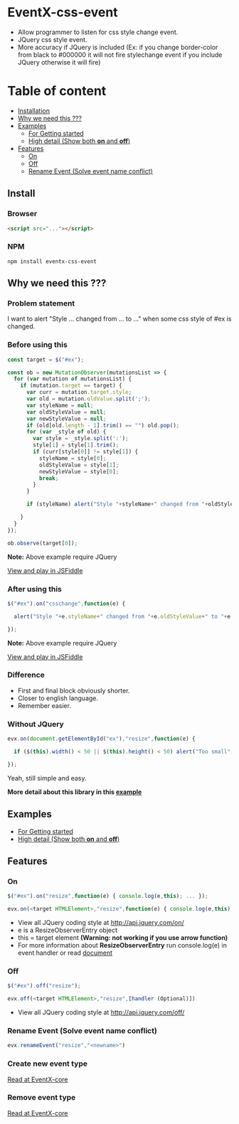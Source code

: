 # EventX-css-event
* Allow programmer to listen for css style change event.
* JQuery css style event.
* More accuracy if JQuery is included (Ex: if you change border-color from black to #000000 it will not fire stylechange event if you include JQuery otherwise it will fire)
  
# Table of content
* [Installation](#install)
* [Why we need this ???](#why-we-need-this-)
* [Examples](#examples)
  * [For Getting started](https://jsfiddle.net/Chomtana/zyjy6xsk/)
  * [High detail (Show both **on** and **off**)](https://jsfiddle.net/Chomtana/o3roqcc0/)
* [Features](#features)
  * [On](#on)
  * [Off](#off)
  * [Rename Event (Solve event name conflict)](#rename-event-solve-event-name-conflict)

## Install
### Browser
```html
<script src="..."></script>
```

### NPM
```
npm install eventx-css-event
```

## Why we need this ???
### Problem statement
I want to alert "Style ... changed from ... to ..." when some css style of #ex is changed.

### Before using this
```javascript
const target = $("#ex");

const ob = new MutationObserver(mutationsList => {
  for (var mutation of mutationsList) {
    if (mutation.target == target) {
      var curr = mutation.target.style;
      var old = mutation.oldValue.split(';');
      var styleName = null;
      var oldStyleValue = null;
      var newStyleValue = null;
      if (old[old.length - 1].trim() == "") old.pop();
      for (var _style of old) {
        var style = _style.split(':');
        style[1] = style[1].trim();
        if (curr[style[0]] != style[1]) {
          styleName = style[0];
          oldStyleValue = style[1];
          newStyleValue = style[0];
          break;
        }
      }
```
```javascript
      if (styleName) alert("Style "+styleName+" changed from "+oldStyleValue+" to "+newStyleValue);
```
```javascript
    }
  }
});

ob.observe(target[0]);
```
**Note:** Above example require JQuery

[View and play in JSFiddle](https://jsfiddle.net/Chomtana/fLe166sL/)

### After using this
```javascript
$("#ex").on("csschange",function(e) {
```
```javascript
  alert("Style "+e.styleName+" changed from "+e.oldStyleValue+" to "+e.newStyleValue);
```
```javascript
});
```
**Note:** Above example require JQuery

[View and play in JSFiddle](https://jsfiddle.net/Chomtana/zyjy6xsk/)

### Difference
* First and final block obviously shorter.
* Closer to english language.
* Remember easier.

### Without JQuery
```javascript
evx.on(document.getElementById("ex"),"resize",function(e) {
```
```javascript
  if ($(this).width() < 50 || $(this).height() < 50) alert("Too small");
```
```javascript
});
```
Yeah, still simple and easy.

**More detail about this library in this [example](https://jsfiddle.net/Chomtana/o3roqcc0/)**

## Examples
* [For Getting started](https://jsfiddle.net/Chomtana/zyjy6xsk/)
* [High detail (Show both **on** and **off**)](https://jsfiddle.net/Chomtana/o3roqcc0/)

## Features
### On
```javascript
$("#ex").on("resize",function(e) { console.log(e,this); ... });
```
```javascript
evx.on(<target HTMLElement>,"resize",function(e) { console.log(e,this); ... });
```
* View all JQuery coding style at http://api.jquery.com/on/
* e is a ResizeObserverEntry object
* this = target element **(Warning: not working if you use arrow function)**
* For more information about **ResizeObserverEntry** run console.log(e) in event handler or read [document](https://wicg.github.io/ResizeObserver/#resize-observer-entry-interface)

### Off
```javascript
$("#ex").off("resize");
```
```javascript
evx.off(<target HTMLElement>,"resize",[handler (Optional)])
```
* View all JQuery coding style at http://api.jquery.com/off/

### Rename Event (Solve event name conflict)
```javascript
evx.renameEvent("resize","<newname>")
```

### Create new event type
[Read at EventX-core](https://github.com/Chomtana/EventX-core#create-new-event)

### Remove event type
[Read at EventX-core](https://github.com/Chomtana/EventX-core)

